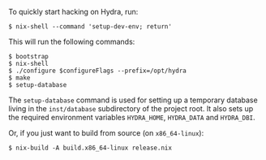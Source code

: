 To quickly start hacking on Hydra, run:

    $ nix-shell --command 'setup-dev-env; return'

This will run the following commands:

    $ bootstrap
    $ nix-shell
    $ ./configure $configureFlags --prefix=/opt/hydra
    $ make
    $ setup-database

The `setup-database` command is used for setting up a temporary database living
in the `inst/database` subdirectory of the project root. It also sets up the
required environment variables `HYDRA_HOME`, `HYDRA_DATA` and `HYDRA_DBI`.

Or, if you just want to build from source (on `x86_64-linux`):

    $ nix-build -A build.x86_64-linux release.nix
